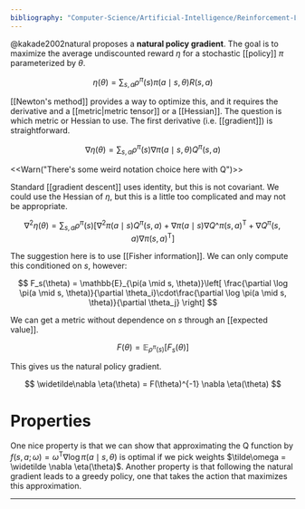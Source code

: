 ```yaml
---
bibliography: "Computer-Science/Artificial-Intelligence/Reinforcement-Learning/papers.bib"
---
```


@kakade2002natural proposes a **natural policy gradient**. The goal is to maximize the average undiscounted reward $\eta$ for a stochastic [[policy]] $\pi$ parameterized by $\theta$.

$$
\eta(\theta) = \sum_{s, a} \rho^\pi(s) \pi(a \mid s, \theta) R(s, a)
$$

[[Newton's method]] provides a way to optimize this, and it requires the derivative and a [[metric|metric tensor]] or a [[Hessian]]. The question is which metric or Hessian to use. The first derivative (i.e. [[gradient]]) is straightforward.

$$
\nabla \eta(\theta) = \sum_{s, a} \rho^\pi(s) \nabla \pi(a \mid s, \theta) Q^\pi(s, a)
$$

<<Warn("There's some weird notation choice here with Q")>>

Standard [[gradient descent]] uses identity, but this is not covariant. We could use the Hessian of $\eta$, but this is a little too complicated and may not be appropriate.

$$
\nabla^2 \eta(\theta) = \sum_{s,a} \rho^\pi(s)\left[ \nabla^2 \pi(a \mid s) Q^\pi(s, a) + \nabla \pi(a \mid s) \nabla Q\^\pi(s,a)^\mathsf{T} + \nabla Q^\pi(s,a)\nabla \pi(s,a)^\mathsf{T} \right]
$$

The suggestion here is to use [[Fisher information]]. We can only compute this conditioned on $s$, however: 

$$
F_s(\theta) = \mathbb{E}_{\pi(a \mid s, \theta)}\left[ \frac{\partial \log \pi(a \mid s, \theta)}{\partial \theta_i}\cdot\frac{\partial \log \pi(a \mid s, \theta)}{\partial \theta_j} \right]
$$

We can get a metric without dependence on $s$ through an [[expected value]].

$$
F(\theta) = \mathbb{E}_{\rho^\pi(s)}\left[ F_s(\theta) \right]
$$

This gives us the natural policy gradient.

$$
\widetilde\nabla \eta(\theta) = F(\theta)^{-1} \nabla \eta(\theta)
$$

# Properties

One nice property is that we can show that approximating the Q function by $f(s, a; \omega) = \omega^\mathsf{T}\nabla\log \pi(a\mid s, \theta)$  is optimal if we pick weights $\tilde\omega = \widetilde \nabla \eta(\theta)$. Another property is that following the natural gradient leads to a greedy policy, one that takes the action that maximizes this approximation.

---